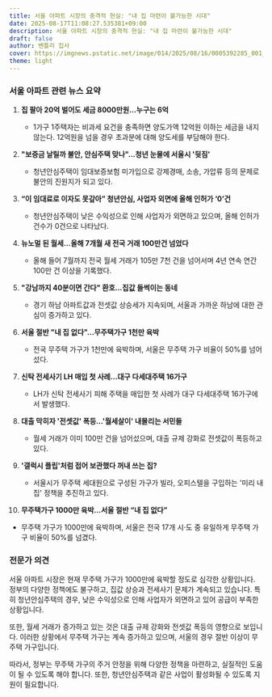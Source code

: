```yaml
---
title: 서울 아파트 시장의 충격적 현실: "내 집 마련이 불가능한 시대"
date: 2025-08-17T11:08:27.535381+09:00
description: 서울 아파트 시장의 충격적 현실: "내 집 마련이 불가능한 시대"
draft: false
author: 벤틀리 집사
cover: https://imgnews.pstatic.net/image/014/2025/08/16/0005392285_001_20250816150012203.jpg
theme: light
---
```


### 서울 아파트 관련 뉴스 요약

1. **집 팔아 20억 벌어도 세금 8000만원...누구는 6억**  
   - 1가구 1주택자는 비과세 요건을 충족하면 양도가액 12억원 이하는 세금을 내지 않는다. 12억원을 넘을 경우 초과분에 대해 양도세를 부담해야 한다.

2. **"보증금 날릴까 불안, 안심주택 맞나"…청년 눈물에 서울시 '뒷짐'**  
   - 청년안심주택이 임대보증보험 미가입으로 강제경매, 소송, 가압류 등의 문제로 불안의 진원지가 되고 있다.

3. **“이 임대료로 이자도 못갚아” 청년안심, 사업자 외면에 올해 인허가 ‘0’건**  
   - 청년안심주택이 낮은 수익성으로 인해 사업자가 외면하고 있으며, 올해 인허가 건수가 0건으로 나타났다.

4. **뉴노멀 된 월세…올해 7개월 새 전국 거래 100만건 넘었다**  
   - 올해 들어 7월까지 전국 월세 거래가 105만 7천 건을 넘어서며 4년 연속 연간 100만 건 이상을 기록했다.

5. **"강남까지 40분이면 간다" 환호…집값 들썩이는 동네**  
   - 경기 하남 아파트값과 전셋값 상승세가 지속되며, 서울과 가까운 하남에 대한 관심이 증가하고 있다.

6. **서울 절반 "내 집 없다"…무주택가구 1천만 육박**  
   - 전국 무주택 가구가 1천만에 육박하며, 서울은 무주택 가구 비율이 50%를 넘어섰다.

7. **신탁 전세사기 LH 매입 첫 사례…대구 다세대주택 16가구**  
   - LH가 신탁 전세사기 피해 주택을 매입한 첫 사례가 대구 다세대주택 16가구에서 발생했다.

8. **대출 막히자 '전셋값' 폭등…'월세살이' 내몰리는 서민들**  
   - 월세 거래가 이미 100만 건을 넘어섰으며, 대출 규제 강화로 전셋값이 폭등하고 있다.

9. **'갤럭시 플립'처럼 접어 보관했다 꺼내 쓰는 집?**  
   - 서울시가 무주택 세대원으로 구성된 가구가 빌라, 오피스텔을 구입하는 '미리 내 집' 정책을 추진하고 있다.

10. **무주택가구 1000만 육박…서울 절반 “내 집 없다”**  
   - 무주택 가구가 1000만에 육박하며, 서울은 전국 17개 시·도 중 유일하게 무주택 가구 비율이 50%를 넘겼다.

### 전문가 의견

서울 아파트 시장은 현재 무주택 가구가 1000만에 육박할 정도로 심각한 상황입니다. 정부의 다양한 정책에도 불구하고, 집값 상승과 전세사기 문제가 계속되고 있습니다. 특히 청년안심주택의 경우, 낮은 수익성으로 인해 사업자가 외면하고 있어 공급이 부족한 상황입니다.

또한, 월세 거래가 증가하고 있는 것은 대출 규제 강화와 전셋값 폭등의 영향으로 보입니다. 이러한 상황에서 무주택 가구는 계속 증가하고 있으며, 서울의 경우 절반 이상이 무주택 가구입니다.

따라서, 정부는 무주택 가구의 주거 안정을 위해 다양한 정책을 마련하고, 실질적인 도움이 될 수 있도록 해야 합니다. 또한, 청년안심주택과 같은 사업이 활성화될 수 있도록 지원이 필요합니다.